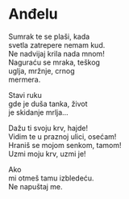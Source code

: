 # Anđelu

Sumrak te se plaši, kada    
svetla zatrepere nemam kud.    
Ne nadvijaj krila nada mnom!   
Naguraću se mraka, teškog   
uglja, mržnje, crnog   
mermera.

Stavi ruku   
gde je duša tanka, život   
je skidanje mrlja...

Dažu ti svoju krv, hajde!    
Vidim te u praznoj ulici, osećam!   
Hraniš se mojom senkom, tamom!   
Uzmi moju krv, uzmi je!  

Ako   
mi otmeš tamu izbledeću.  
Ne napuštaj me.